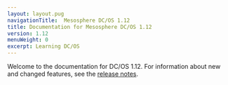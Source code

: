 ```yaml
---
layout: layout.pug
navigationTitle:  Mesosphere DC/OS 1.12
title: Documentation for Mesosphere DC/OS 1.12
version: 1.12
menuWeight: 0
excerpt: Learning DC/OS
---
```


Welcome to the documentation for DC/OS 1.12. For information about new and changed features, see the [release notes](/1.12/release-notes/).
